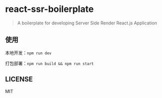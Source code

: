 # react-ssr-boilerplate

> A boilerplate for developing Server Side Render React.js Application

## 使用

本地开发：`npm run dev`

打包部署：`npm run build && npm run start`

## LICENSE
MIT
